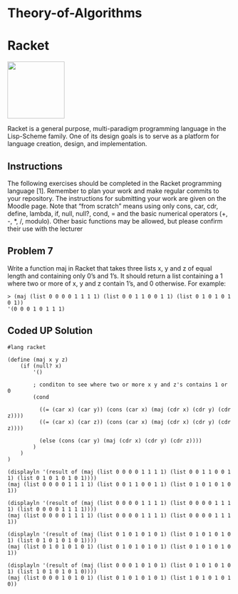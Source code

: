# Theory-of-Algorithms

# Racket

<a href="https://racket-lang.org/" ><img src="https://racket-lang.org/img/racket-logo.svg" width="128" height="128"></a>

Racket is a general purpose, multi-paradigm programming language in the Lisp-Scheme family. One of its design goals is to serve as a platform for language creation, design, and implementation.

## Instructions
The following exercises should be completed in the Racket programming language [1].
Remember to plan your work and make regular commits to your repository. The instructions
for submitting your work are given on the Moodle page. Note that “from scratch”
means using only cons, car, cdr, define, lambda, if, null, null?, cond, = and the
basic numerical operators (+, -, *, /, modulo). Other basic functions may be allowed,
but please confirm their use with the lecturer

## Problem 7

Write a function maj in Racket that takes three lists x, y and z of equal length and
containing only 0’s and 1’s. It should return a list containing a 1 where two or more
of x, y and z contain 1’s, and 0 otherwise. For example:

```
> (maj (list 0 0 0 0 1 1 1 1) (list 0 0 1 1 0 0 1 1) (list 0 1 0 1 0 1 0 1))
'(0 0 0 1 0 1 1 1)

```

## Coded UP Solution
```
#lang racket

(define (maj x y z)
    (if (null? x)
        '()

        ; conditon to see where two or more x y and z's contains 1 or 0
        (cond 

          ((= (car x) (car y)) (cons (car x) (maj (cdr x) (cdr y) (cdr z))))
          ((= (car x) (car z)) (cons (car x) (maj (cdr x) (cdr y) (cdr z))))
     
          (else (cons (car y) (maj (cdr x) (cdr y) (cdr z))))
        )
    )
)

(displayln '(result of (maj (list 0 0 0 0 1 1 1 1) (list 0 0 1 1 0 0 1 1) (list 0 1 0 1 0 1 0 1))))
(maj (list 0 0 0 0 1 1 1 1) (list 0 0 1 1 0 0 1 1) (list 0 1 0 1 0 1 0 1))

(displayln '(result of (maj (list 0 0 0 0 1 1 1 1) (list 0 0 0 0 1 1 1 1) (list 0 0 0 0 1 1 1 1))))
(maj (list 0 0 0 0 1 1 1 1) (list 0 0 0 0 1 1 1 1) (list 0 0 0 0 1 1 1 1))

(displayln '(result of (maj (list 0 1 0 1 0 1 0 1) (list 0 1 0 1 0 1 0 1) (list 0 1 0 1 0 1 0 1))))
(maj (list 0 1 0 1 0 1 0 1) (list 0 1 0 1 0 1 0 1) (list 0 1 0 1 0 1 0 1))

(displayln '(result of (maj (list 0 0 0 1 0 1 0 1) (list 0 1 0 1 0 1 0 1) (list 1 0 1 0 1 0 1 0))))
(maj (list 0 0 0 1 0 1 0 1) (list 0 1 0 1 0 1 0 1) (list 1 0 1 0 1 0 1 0))
```
